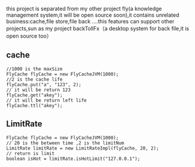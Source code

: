 this project is separated from my other project fly(a knowledge management system,it will be open source soon),it contains unrelated business:cache,file store,file back ....this features can support other projects,sun as my project backTollFx（a desktop system for back file,it is open source too）

## cache

```
//1000 is the maxSize
FlyCache flyCache = new FlyCacheJVM(1000);
//2 is the cache life
flyCache.put("a", "123", 2);
// it will be return 123
flyCache.get("akey");
// it will be return left life
flyCache.ttl("akey");
```

## LimitRate

```
FlyCache flyCache = new FlyCacheJVM(1000);
// 20 is the between time ,2 is the limitNum
LimitRate limitRate = new LimitRateImpl(flyCache, 20, 2);
// return is limit
boolean isHot = limitRate.isHotLimit("127.0.0.1");
```


